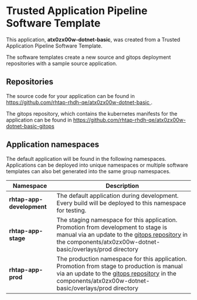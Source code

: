 # Trusted Application Pipeline Software Template

This application, **atx0zx00w-dotnet-basic**, was created from a Trusted Application Pipeline Software Template.

The software templates create a new source and gitops deployment repositories with a sample source application. 

## Repositories

The source code for your application can be found in [https://github.com/rhtap-rhdh-qe/atx0zx00w-dotnet-basic ](https://github.com/rhtap-rhdh-qe/atx0zx00w-dotnet-basic ).
 
The gitops repository, which contains the kubernetes manifests for the application can be found in 
[https://github.com/rhtap-rhdh-qe/atx0zx00w-dotnet-basic-gitops ](https://github.com/rhtap-rhdh-qe/atx0zx00w-dotnet-basic-gitops ) 

## Application namespaces 

The default application will be found in the following namespaces. Applications can be deployed into unique namespaces or multiple software templates can also bet generated into the same group namespaces.  

|  Namespace   |  Description   |  
| -------- | -------- |   
| **rhtap-app-development** | The default application during development. Every build will be deployed to this namespace for testing. | 
| **rhtap-app-stage** | The staging namespace for this application. Promotion from development to stage is manual via an update to the [gitops repository](https://github.com/rhtap-rhdh-qe/atx0zx00w-dotnet-basic-gitops ) in the components/atx0zx00w-dotnet-basic/overlays/prod directory |  
| **rhtap-app-prod** | The production namespace for this application. Promotion from stage to production is manual via an update to the [gitops repository](https://github.com/rhtap-rhdh-qe/atx0zx00w-dotnet-basic-gitops ) in the components/atx0zx00w-dotnet-basic/overlays/prod directory | 